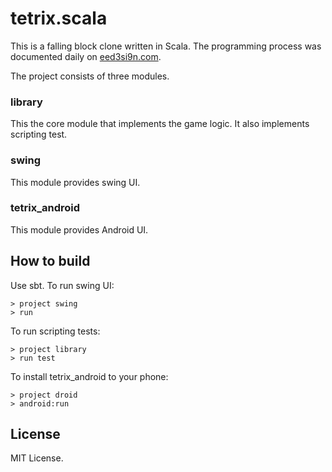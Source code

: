 tetrix.scala
============

This is a falling block clone written in Scala. The programming process was documented daily on [eed3si9n.com](http://eed3si9n.com/).

The project consists of three modules.

### library

This the core module that implements the game logic. It also implements scripting test.

### swing

This module provides swing UI.


### tetrix_android

This module provides Android UI.

How to build
------------

Use sbt. To run swing UI:

```
> project swing
> run
```

To run scripting tests:

```
> project library
> run test
```

To install tetrix_android to your phone:

```
> project droid
> android:run
```

License
-------

MIT License.
